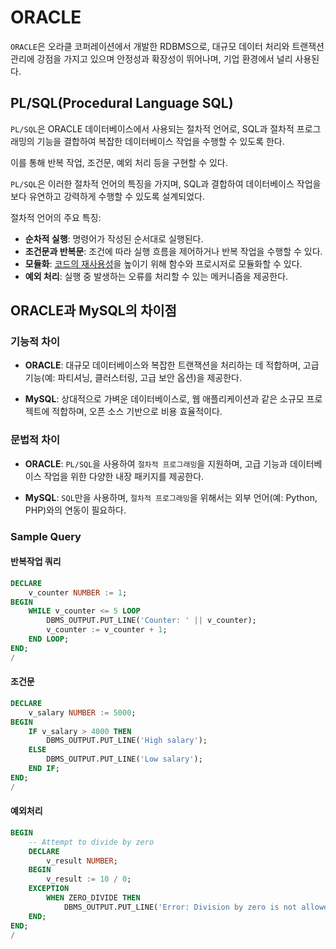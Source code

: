 # ORACLE

`ORACLE`은 오라클 코퍼레이션에서 개발한 RDBMS으로, 대규모 데이터 처리와 트랜잭션 관리에 강점을 가지고 있으며 안정성과 확장성이 뛰어나며, 기업 환경에서 널리 사용된다.

## PL/SQL(Procedural Language SQL)
`PL/SQL`은 ORACLE 데이터베이스에서 사용되는 절차적 언어로, 
SQL과 절차적 프로그래밍의 기능을 결합하여 복잡한 데이터베이스 작업을 수행할 수 있도록 한다. 

이를 통해 반복 작업, 조건문, 예외 처리 등을 구현할 수 있다.

`PL/SQL`은 이러한 절차적 언어의 특징을 가지며, SQL과 결합하여 데이터베이스 작업을 보다 유연하고 강력하게 수행할 수 있도록 설계되었다.

절차적 언어의 주요 특징:
- **순차적 실행**: 명령어가 작성된 순서대로 실행된다.
- **조건문과 반복문**: 조건에 따라 실행 흐름을 제어하거나 반복 작업을 수행할 수 있다.
- **모듈화**: <u>코드의 재사용성</u>을 높이기 위해 함수와 프로시저로 모듈화할 수 있다.
- **예외 처리**: 실행 중 발생하는 오류를 처리할 수 있는 메커니즘을 제공한다.

## ORACLE과 MySQL의 차이점

### 기능적 차이
- **ORACLE**: 대규모 데이터베이스와 복잡한 트랜잭션을 처리하는 데 적합하며, 고급 기능(예: 파티셔닝, 클러스터링, 고급 보안 옵션)을 제공한다.

- **MySQL**: 상대적으로 가벼운 데이터베이스로, 웹 애플리케이션과 같은 소규모 프로젝트에 적합하며, 오픈 소스 기반으로 비용 효율적이다.

### 문법적 차이

- **ORACLE**: `PL/SQL`을 사용하여 `절차적 프로그래밍`을 지원하며, 고급 기능과 데이터베이스 작업을 위한 다양한 내장 패키지를 제공한다.

- **MySQL**: `SQL`만을 사용하며, `절차적 프로그래밍`을 위해서는 외부 언어(예: Python, PHP)와의 연동이 필요하다.

### Sample Query

#### 반복작업 쿼리
```sql
DECLARE
    v_counter NUMBER := 1;
BEGIN
    WHILE v_counter <= 5 LOOP
        DBMS_OUTPUT.PUT_LINE('Counter: ' || v_counter);
        v_counter := v_counter + 1;
    END LOOP;
END;
/
```

#### 조건문
```sql
DECLARE
    v_salary NUMBER := 5000;
BEGIN
    IF v_salary > 4000 THEN
        DBMS_OUTPUT.PUT_LINE('High salary');
    ELSE
        DBMS_OUTPUT.PUT_LINE('Low salary');
    END IF;
END;
/
```

#### 예외처리
```sql
BEGIN
    -- Attempt to divide by zero
    DECLARE
        v_result NUMBER;
    BEGIN
        v_result := 10 / 0;
    EXCEPTION
        WHEN ZERO_DIVIDE THEN
            DBMS_OUTPUT.PUT_LINE('Error: Division by zero is not allowed.');
    END;
END;
/
```